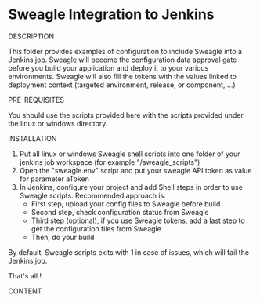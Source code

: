 # Sweagle Integration to Jenkins
DESCRIPTION

This folder provides examples of configuration to include Sweagle into a Jenkins job.
Sweagle will become the configuration data approval gate before you build your application and deploy it to your various environments.
Sweagle will also fill the tokens with the values linked to deployment context (targeted environment, release, or component, ...)

PRE-REQUISITES

You should use the scripts provided here with the scripts provided under the linux or windows directory.

INSTALLATION

1. Put all linux or windows Sweagle shell scripts into one folder of your jenkins job workspace (for example "/sweagle_scripts")
2. Open the "sweagle.env" script and put your sweagle API token as value for parameter aToken
3. In Jenkins, configure your project and add Shell steps in order to use Sweagle scripts. Recommended approach is:
    - First step, upload your config files to Sweagle before build
    - Second step, check configuration status from Sweagle
    - Third step (optional), if you use Sweagle tokens, add a last step to get the configuration files from Sweagle
    - Then, do your build

By default, Sweagle scripts exits with 1 in case of issues, which will fail the Jenkins job.

That's all !

CONTENT
